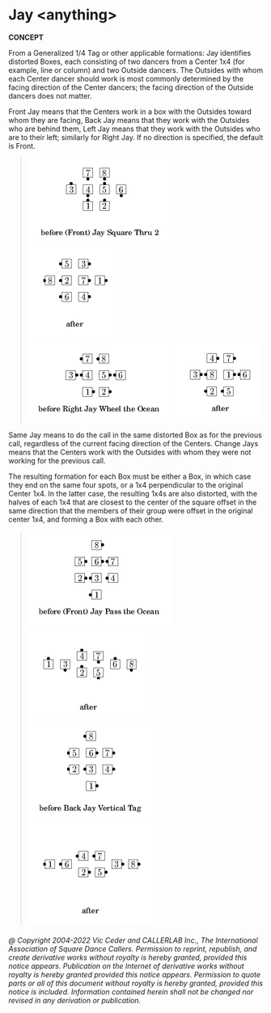 # Jay \<anything>

**CONCEPT**   

From a Generalized 1/4 Tag or other applicable formations: Jay
identifies distorted Boxes, each consisting of two dancers from a
Center 1x4 (for example, line or column) and two Outside dancers. The
Outsides with whom each Center dancer should work is most commonly
determined by the facing direction of the Center dancers; the facing
direction of the Outside dancers does not matter.

Front Jay means that the Centers work in a box with the
Outsides toward whom they are facing, Back Jay means that they work
with the Outsides who are behind them, Left Jay means that they work
with the Outsides who are to their left; similarly for Right Jay. If
no direction is specified, the default is Front.

> 
> ![alt](jay-1.png)
> ![alt](jay-2.png)  
> ![alt](jay-3.png)
> ![alt](jay-4.png)
> 

Same Jay means to do the call in the same distorted Box as for
the previous call, regardless of the current facing direction of the
Centers. Change Jays means that the Centers work with the Outsides
with whom they were not working for the previous call.

The resulting formation for each Box must be either a Box, in
which case they end on the same four spots, or a 1x4 perpendicular to
the original Center 1x4. In the latter case, the resulting 1x4s are
also distorted, with the halves of each 1x4 that are closest to the
center of the square offset in the same direction that the members of
their group were offset in the original center 1x4, and forming a Box
with each other.

> 
> ![alt](jay-5.png)
> ![alt](jay-6.png)  
> ![alt](jay-7.png)
> ![alt](jay-8.png)
> 

###### @ Copyright 2004-2022 Vic Ceder and CALLERLAB Inc., The International Association of Square Dance Callers. Permission to reprint, republish, and create derivative works without royalty is hereby granted, provided this notice appears. Publication on the Internet of derivative works without royalty is hereby granted provided this notice appears. Permission to quote parts or all of this document without royalty is hereby granted, provided this notice is included. Information contained herein shall not be changed nor revised in any derivation or publication.
